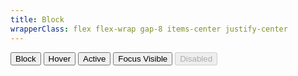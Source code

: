 ```yaml
---
title: Block
wrapperClass: flex flex-wrap gap-8 items-center justify-center
---
```


<button class="vv-button vv-button--block">
   Block
</button>

<button class="vv-button vv-button--block hover">
    Hover
</button>

<button class="vv-button vv-button--block active">
    Active
</button>

<button class="vv-button vv-button--block focus-visible">
    Focus Visible
</button>

<button class="vv-button vv-button--block" disabled>
    Disabled
</button>